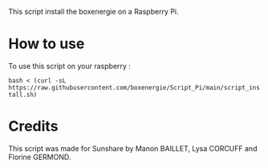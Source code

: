 This script install the boxenergie on a Raspberry Pi.

How to use
=================

To use this script on your raspberry :

`bash < (curl -sL https://raw.githubusercontent.com/boxenergie/Script_Pi/main/script_install.sh)`

Credits
=================
This script was made for Sunshare by Manon BAILLET, Lysa CORCUFF and Florine GERMOND.
